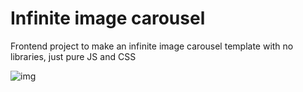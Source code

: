 # Infinite image carousel

Frontend project to make an infinite image carousel template with no libraries, just pure JS and CSS

![img](/assets/demostration.gif)